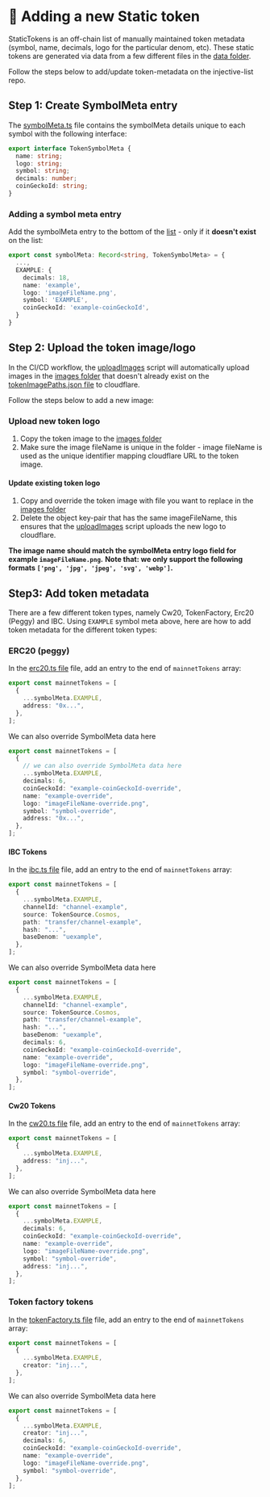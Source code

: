 # 📜 Adding a new Static token

StaticTokens is an off-chain list of manually maintained token metadata (symbol, name, decimals, logo for the particular denom, etc).
These static tokens are generated via data from a few different files in the [data folder]('./data/').

Follow the steps below to add/update token-metadata on the injective-list repo.

## Step 1: Create SymbolMeta entry

The [symbolMeta.ts](./data/symbolMeta.ts) file contains the symbolMeta details unique to each symbol with the following interface:

```ts
export interface TokenSymbolMeta {
  name: string;
  logo: string;
  symbol: string;
  decimals: number;
  coinGeckoId: string;
}
```

### Adding a symbol meta entry

Add the symbolMeta entry to the bottom of the [list](./data/symbolMeta.ts) - only if it **doesn't exist** on the list:

```ts
export const symbolMeta: Record<string, TokenSymbolMeta> = {
  ...,
  EXAMPLE: {
    decimals: 18,
    name: 'example',
    logo: 'imageFileName.png',
    symbol: 'EXAMPLE',
    coinGeckoId: 'example-coinGeckoId',
  }
}
```

## Step 2: Upload the token image/logo

In the CI/CD workflow, the [uploadImages](./uploadImages.ts) script will automatically upload images in the [images folder](./images/) that doesn't already exist on the [tokenImagePaths.json file]('./../../data/tokenImagePaths.json') to cloudflare.

Follow the steps below to add a new image:

### Upload new token logo

1. Copy the token image to the [images folder](./images/)
2. Make sure the image fileName is unique in the folder - image fileName is used as the unique identifier mapping cloudflare URL to the token image.

#### Update existing token logo

1. Copy and override the token image with file you want to replace in the [images folder](./images/)
2. Delete the object key-pair that has the same imageFileName, this ensures that the [uploadImages](./uploadImages.ts) script uploads the new logo to cloudflare.

**The image name should match the symbolMeta entry logo field for example `imageFileName.png`.**
**Note that: we only support the following formats `['png', 'jpg', 'jpeg', 'svg', 'webp']`.**

## Step3: Add token metadata

There are a few different token types, namely Cw20, TokenFactory, Erc20 (Peggy) and IBC.
Using `EXAMPLE` symbol meta above, here are how to add token metadata for the different token types:

### ERC20 (peggy)

In the [erc20.ts file](./data/erc20.ts) file, add an entry to the end of `mainnetTokens` array:

```ts
export const mainnetTokens = [
  {
    ...symbolMeta.EXAMPLE,
    address: "0x...",
  },
];
```

We can also override SymbolMeta data here

```ts
export const mainnetTokens = [
  {
    // we can also override SymbolMeta data here
    ...symbolMeta.EXAMPLE,
    decimals: 6,
    coinGeckoId: "example-coinGeckoId-override",
    name: "example-override",
    logo: "imageFileName-override.png",
    symbol: "symbol-override",
    address: "0x...",
  },
];
```

#### IBC Tokens

In the [ibc.ts file](./data/ibc.ts) file, add an entry to the end of `mainnetTokens` array:

```ts
export const mainnetTokens = [
  {
    ...symbolMeta.EXAMPLE,
    channelId: "channel-example",
    source: TokenSource.Cosmos,
    path: "transfer/channel-example",
    hash: "...",
    baseDenom: "uexample",
  },
];
```

We can also override SymbolMeta data here

```ts
export const mainnetTokens = [
  {
    ...symbolMeta.EXAMPLE,
    channelId: "channel-example",
    source: TokenSource.Cosmos,
    path: "transfer/channel-example",
    hash: "...",
    baseDenom: "uexample",
    decimals: 6,
    coinGeckoId: "example-coinGeckoId-override",
    name: "example-override",
    logo: "imageFileName-override.png",
    symbol: "symbol-override",
  },
];
```

#### Cw20 Tokens

In the [cw20.ts file](./data/cw20.ts) file, add an entry to the end of `mainnetTokens` array:

```ts
export const mainnetTokens = [
  {
    ...symbolMeta.EXAMPLE,
    address: "inj...",
  },
];
```

We can also override SymbolMeta data here

```ts
export const mainnetTokens = [
  {
    ...symbolMeta.EXAMPLE,
    decimals: 6,
    coinGeckoId: "example-coinGeckoId-override",
    name: "example-override",
    logo: "imageFileName-override.png",
    symbol: "symbol-override",
    address: "inj...",
  },
];
```

### Token factory tokens

In the [tokenFactory.ts file](./data/tokenFactory.ts) file, add an entry to the end of `mainnetTokens` array:

```ts
export const mainnetTokens = [
  {
    ...symbolMeta.EXAMPLE,
    creator: "inj...",
  },
];
```

We can also override SymbolMeta data here

```ts
export const mainnetTokens = [
  {
    ...symbolMeta.EXAMPLE,
    creator: "inj...",
    decimals: 6,
    coinGeckoId: "example-coinGeckoId-override",
    name: "example-override",
    logo: "imageFileName-override.png",
    symbol: "symbol-override",
  },
];
```
